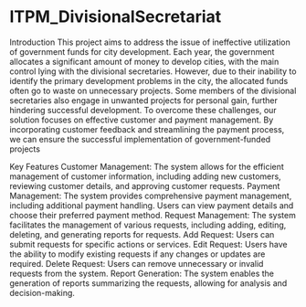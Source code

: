 # ITPM_DivisionalSecretariat

Introduction
This project aims to address the issue of ineffective utilization of government funds for city development. Each year, the government allocates a significant amount of money to develop cities, with the main control lying with the divisional secretaries. However, due to their inability to identify the primary development problems in the city, the allocated funds often go to waste on unnecessary projects. Some members of the divisional secretaries also engage in unwanted projects for personal gain, further hindering successful development.
To overcome these challenges, our solution focuses on effective customer and payment management. By incorporating customer feedback and streamlining the payment process, we can ensure the successful implementation of government-funded projects


Key Features
Customer Management: The system allows for the efficient management of customer information, including adding new customers, reviewing customer details, and approving customer requests.
Payment Management: The system provides comprehensive payment management, including additional payment handling. Users can view payment details and choose their preferred payment method.
Request Management: The system facilitates the management of various requests, including adding, editing, deleting, and generating reports for requests.
Add Request: Users can submit requests for specific actions or services.
Edit Request: Users have the ability to modify existing requests if any changes or updates are required.
Delete Request: Users can remove unnecessary or invalid requests from the system.
Report Generation: The system enables the generation of reports summarizing the requests, allowing for analysis and decision-making.
